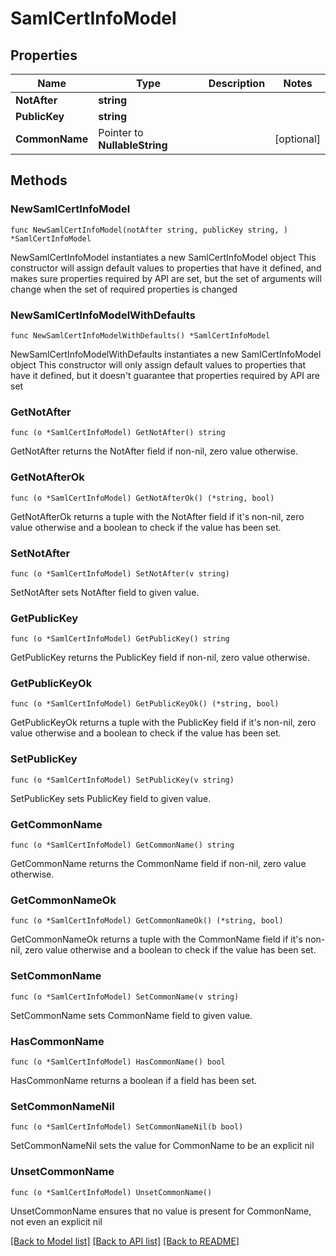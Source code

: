 # SamlCertInfoModel

## Properties

Name | Type | Description | Notes
------------ | ------------- | ------------- | -------------
**NotAfter** | **string** |  | 
**PublicKey** | **string** |  | 
**CommonName** | Pointer to **NullableString** |  | [optional] 

## Methods

### NewSamlCertInfoModel

`func NewSamlCertInfoModel(notAfter string, publicKey string, ) *SamlCertInfoModel`

NewSamlCertInfoModel instantiates a new SamlCertInfoModel object
This constructor will assign default values to properties that have it defined,
and makes sure properties required by API are set, but the set of arguments
will change when the set of required properties is changed

### NewSamlCertInfoModelWithDefaults

`func NewSamlCertInfoModelWithDefaults() *SamlCertInfoModel`

NewSamlCertInfoModelWithDefaults instantiates a new SamlCertInfoModel object
This constructor will only assign default values to properties that have it defined,
but it doesn't guarantee that properties required by API are set

### GetNotAfter

`func (o *SamlCertInfoModel) GetNotAfter() string`

GetNotAfter returns the NotAfter field if non-nil, zero value otherwise.

### GetNotAfterOk

`func (o *SamlCertInfoModel) GetNotAfterOk() (*string, bool)`

GetNotAfterOk returns a tuple with the NotAfter field if it's non-nil, zero value otherwise
and a boolean to check if the value has been set.

### SetNotAfter

`func (o *SamlCertInfoModel) SetNotAfter(v string)`

SetNotAfter sets NotAfter field to given value.


### GetPublicKey

`func (o *SamlCertInfoModel) GetPublicKey() string`

GetPublicKey returns the PublicKey field if non-nil, zero value otherwise.

### GetPublicKeyOk

`func (o *SamlCertInfoModel) GetPublicKeyOk() (*string, bool)`

GetPublicKeyOk returns a tuple with the PublicKey field if it's non-nil, zero value otherwise
and a boolean to check if the value has been set.

### SetPublicKey

`func (o *SamlCertInfoModel) SetPublicKey(v string)`

SetPublicKey sets PublicKey field to given value.


### GetCommonName

`func (o *SamlCertInfoModel) GetCommonName() string`

GetCommonName returns the CommonName field if non-nil, zero value otherwise.

### GetCommonNameOk

`func (o *SamlCertInfoModel) GetCommonNameOk() (*string, bool)`

GetCommonNameOk returns a tuple with the CommonName field if it's non-nil, zero value otherwise
and a boolean to check if the value has been set.

### SetCommonName

`func (o *SamlCertInfoModel) SetCommonName(v string)`

SetCommonName sets CommonName field to given value.

### HasCommonName

`func (o *SamlCertInfoModel) HasCommonName() bool`

HasCommonName returns a boolean if a field has been set.

### SetCommonNameNil

`func (o *SamlCertInfoModel) SetCommonNameNil(b bool)`

 SetCommonNameNil sets the value for CommonName to be an explicit nil

### UnsetCommonName
`func (o *SamlCertInfoModel) UnsetCommonName()`

UnsetCommonName ensures that no value is present for CommonName, not even an explicit nil

[[Back to Model list]](../README.md#documentation-for-models) [[Back to API list]](../README.md#documentation-for-api-endpoints) [[Back to README]](../README.md)


